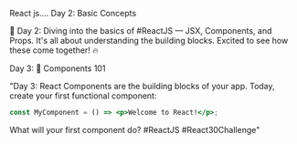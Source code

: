 React js....
Day 2: Basic Concepts

📝 Day 2: Diving into the basics of #ReactJS — JSX, Components, and Props. It's all about understanding the building blocks. Excited to see how these come together! 🔥


Day 3: 🧩 Components 101


"Day 3: React Components are the building blocks of your app. Today, create your first functional component:  
```jsx  
const MyComponent = () => <p>Welcome to React!</p>;  
```  
What will your first component do? #ReactJS #React30Challenge"
